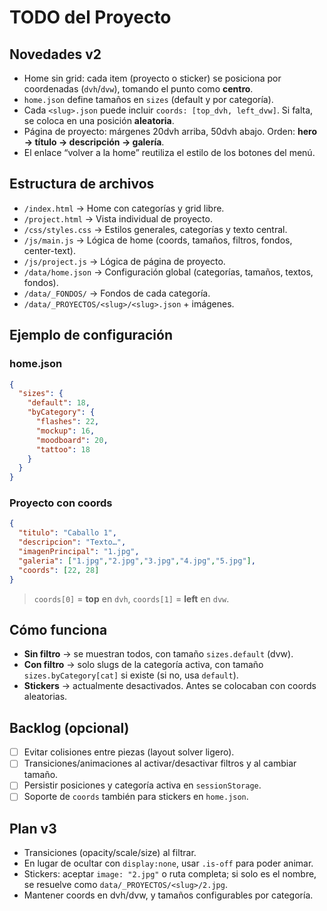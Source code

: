 # TODO del Proyecto

## Novedades v2
- Home sin grid: cada item (proyecto o sticker) se posiciona por coordenadas (`dvh`/`dvw`), tomando el punto como **centro**.
- `home.json` define tamaños en `sizes` (default y por categoría).
- Cada `<slug>.json` puede incluir `coords: [top_dvh, left_dvw]`. Si falta, se coloca en una posición **aleatoria**.
- Página de proyecto: márgenes 20dvh arriba, 50dvh abajo. Orden: **hero → título → descripción → galería**.
- El enlace “volver a la home” reutiliza el estilo de los botones del menú.

## Estructura de archivos
- `/index.html` → Home con categorías y grid libre.
- `/project.html` → Vista individual de proyecto.
- `/css/styles.css` → Estilos generales, categorías y texto central.
- `/js/main.js` → Lógica de home (coords, tamaños, filtros, fondos, center-text).
- `/js/project.js` → Lógica de página de proyecto.
- `/data/home.json` → Configuración global (categorías, tamaños, textos, fondos).
- `/data/_FONDOS/` → Fondos de cada categoría.
- `/data/_PROYECTOS/<slug>/<slug>.json` + imágenes.

## Ejemplo de configuración
### home.json
```json
{
  "sizes": {
    "default": 18,
    "byCategory": {
      "flashes": 22,
      "mockup": 16,
      "moodboard": 20,
      "tattoo": 18
    }
  }
}
```

### Proyecto con coords
```json
{
  "titulo": "Caballo 1",
  "descripcion": "Texto…",
  "imagenPrincipal": "1.jpg",
  "galeria": ["1.jpg","2.jpg","3.jpg","4.jpg","5.jpg"],
  "coords": [22, 28]
}
```
> `coords[0]` = **top** en `dvh`, `coords[1]` = **left** en `dvw`.

## Cómo funciona
- **Sin filtro** → se muestran todos, con tamaño `sizes.default` (dvw).
- **Con filtro** → solo slugs de la categoría activa, con tamaño `sizes.byCategory[cat]` si existe (si no, usa `default`).
- **Stickers** → actualmente desactivados. Antes se colocaban con coords aleatorias.

## Backlog (opcional)
- [ ] Evitar colisiones entre piezas (layout solver ligero).
- [ ] Transiciones/animaciones al activar/desactivar filtros y al cambiar tamaño.
- [ ] Persistir posiciones y categoría activa en `sessionStorage`.
- [ ] Soporte de `coords` también para stickers en `home.json`.

## Plan v3
- Transiciones (opacity/scale/size) al filtrar.
- En lugar de ocultar con `display:none`, usar `.is-off` para poder animar.
- Stickers: aceptar `image: "2.jpg"` o ruta completa; si solo es el nombre, se resuelve como `data/_PROYECTOS/<slug>/2.jpg`.
- Mantener coords en dvh/dvw, y tamaños configurables por categoría.